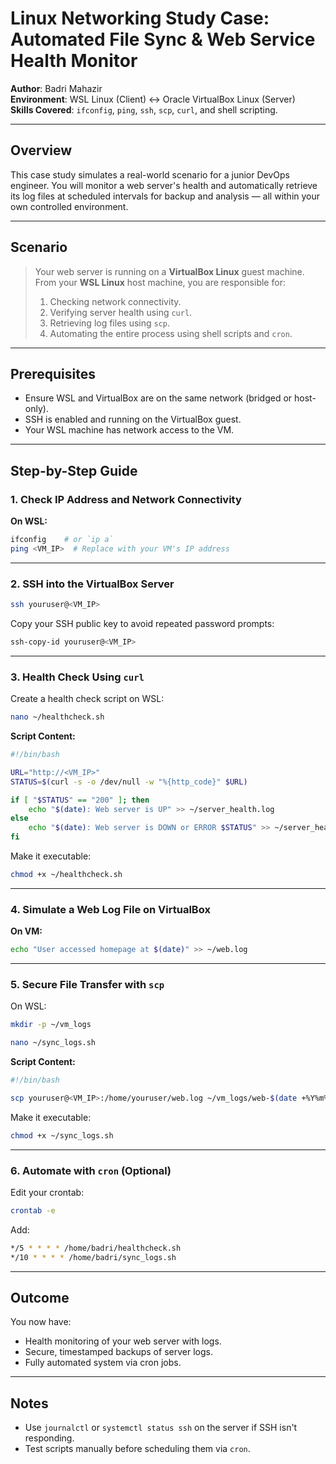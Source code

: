 # Linux Networking Study Case: Automated File Sync & Web Service Health Monitor

**Author**: Badri Mahazir  
**Environment**: WSL Linux (Client) ↔ Oracle VirtualBox Linux (Server)  
**Skills Covered**: `ifconfig`, `ping`, `ssh`, `scp`, `curl`, and shell scripting.

---

## Overview

This case study simulates a real-world scenario for a junior DevOps engineer. You will monitor a web server's health and automatically retrieve its log files at scheduled intervals for backup and analysis — all within your own controlled environment.

---

## Scenario

> Your web server is running on a **VirtualBox Linux** guest machine. From your **WSL Linux** host machine, you are responsible for:
> 
> 1. Checking network connectivity.
> 2. Verifying server health using `curl`.
> 3. Retrieving log files using `scp`.
> 4. Automating the entire process using shell scripts and `cron`.

---

## Prerequisites

- Ensure WSL and VirtualBox are on the same network (bridged or host-only).
- SSH is enabled and running on the VirtualBox guest.
- Your WSL machine has network access to the VM.

---

## Step-by-Step Guide

### 1. Check IP Address and Network Connectivity

**On WSL:**
```bash
ifconfig    # or `ip a`
ping <VM_IP>  # Replace with your VM's IP address
```

---

### 2. SSH into the VirtualBox Server

```bash
ssh youruser@<VM_IP>
```

Copy your SSH public key to avoid repeated password prompts:
```bash
ssh-copy-id youruser@<VM_IP>
```

---

### 3. Health Check Using `curl`

Create a health check script on WSL:

```bash
nano ~/healthcheck.sh
```

**Script Content:**
```bash
#!/bin/bash

URL="http://<VM_IP>"
STATUS=$(curl -s -o /dev/null -w "%{http_code}" $URL)

if [ "$STATUS" == "200" ]; then
    echo "$(date): Web server is UP" >> ~/server_health.log
else
    echo "$(date): Web server is DOWN or ERROR $STATUS" >> ~/server_health.log
fi
```

Make it executable:
```bash
chmod +x ~/healthcheck.sh
```

---

### 4. Simulate a Web Log File on VirtualBox

**On VM:**
```bash
echo "User accessed homepage at $(date)" >> ~/web.log
```

---

### 5. Secure File Transfer with `scp`

On WSL:
```bash
mkdir -p ~/vm_logs

nano ~/sync_logs.sh
```

**Script Content:**
```bash
#!/bin/bash

scp youruser@<VM_IP>:/home/youruser/web.log ~/vm_logs/web-$(date +%Y%m%d%H%M%S).log
```

Make it executable:
```bash
chmod +x ~/sync_logs.sh
```

---

### 6. Automate with `cron` (Optional)

Edit your crontab:
```bash
crontab -e
```

Add:
```bash
*/5 * * * * /home/badri/healthcheck.sh
*/10 * * * * /home/badri/sync_logs.sh
```

---

## Outcome

You now have:

- Health monitoring of your web server with logs.
- Secure, timestamped backups of server logs.
- Fully automated system via cron jobs.

---

## Notes

- Use `journalctl` or `systemctl status ssh` on the server if SSH isn't responding.
- Test scripts manually before scheduling them via `cron`.
